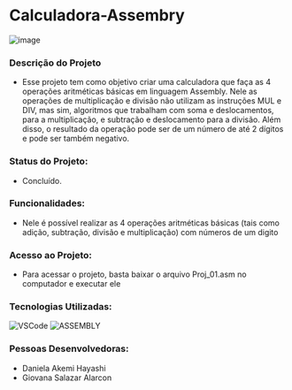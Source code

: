 # Calculadora-Assembry
![image](https://user-images.githubusercontent.com/111883180/206519940-1748b2df-aab6-4fe0-832a-5fb50e09f821.png)
### Descrição do Projeto
- Esse projeto tem como objetivo criar uma calculadora que faça as 4 operações aritméticas básicas em linguagem Assembly. Nele as operações de multiplicação e divisão não utilizam as instruções MUL e DIV, mas sim, algoritmos que trabalham com soma e deslocamentos, para a multiplicação, e subtração e deslocamento para a divisão. Além disso, o resultado da operação pode ser de um número de até 2 dígitos e pode ser também negativo.

### Status do Projeto: 
- Concluído.

### Funcionalidades:
- Nele é possível realizar as 4 operações aritméticas básicas (tais como adição, subtração, divisão e multiplicação) com números de um digito 

### Acesso ao Projeto:
- Para acessar o projeto, basta baixar o arquivo Proj_01.asm no computador e executar ele

### Tecnologias Utilizadas:

![VSCode](https://img.shields.io/badge/VSCode-0078D4?style=for-the-badge&logo=visual%20studio%20code&logoColor=white) ![ASSEMBLY](https://img.shields.io/badge/_-ASM-F34B7D.svg?style=for-the-badge)

### Pessoas Desenvolvedoras: 
- Daniela Akemi Hayashi
- Giovana Salazar Alarcon
